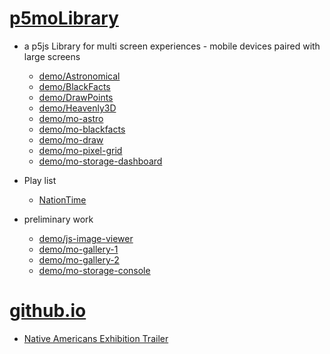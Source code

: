 # [p5moLibrary](https://github.com/molab-itp/p5moLibrary)

- a p5js Library for multi screen experiences - mobile devices paired with large screens

  - [demo/Astronomical](demo/Astronomical?v=102)
  - [demo/BlackFacts](demo/BlackFacts?v=102)
  - [demo/DrawPoints](demo/DrawPoints?v=102)
  - [demo/Heavenly3D](demo/Heavenly3D?v=102)
  - [demo/mo-astro](demo/mo-astro?v=102)
  - [demo/mo-blackfacts](demo/mo-blackfacts?v=102)
  - [demo/mo-draw](demo/mo-draw?v=102)
  - [demo/mo-pixel-grid](demo/mo-pixel-grid?v=102)
  - [demo/mo-storage-dashboard](demo/mo-storage-dashboard?v=102)

- Play list

  - [NationTime](demo/mo-blackfacts?v=102&playlist=-UtKxghWlvY&title=NationTime%20-%20ELUCID%20-%20BETAMAX)

- preliminary work

  - [demo/js-image-viewer](demo/js-image-viewer?v=102)
  - [demo/mo-gallery-1](demo/mo-gallery-1?v=102)
  - [demo/mo-gallery-2](demo/mo-gallery-2?v=102)
  - [demo/mo-storage-console](demo/mo-storage-console?v=102)

# [github.io](https://molab-itp.github.io/p5moLibrary/src?v=102)

- [Native Americans Exhibition Trailer](demo/BlackFacts?playlist=hpjNGTYvpxw)

<!--

- retired
  - [demo/mo-astro-host-0](demo/mo-astro-host-0?v=102)
  - [demo/mo-astro-host-1](demo/mo-astro-host-1?v=102)
  - [demo/mo-astro-remote-0](demo/mo-astro-remote-0?v=102)
  - [demo/mo-astro-remote-1](demo/mo-astro-remote-1?v=102)

  - [demo/mo-blackfacts-host](demo/mo-blackfacts-host?v=102)
  - [demo/mo-blackfacts-remote](demo/mo-blackfacts-remote?v=102)

# https://www.youtube.com/watch?v=hpjNGTYvpxw
# The Land Carries Our Ancestors: Contemporary Art by Native Americans Exhibition Trailer

 -->
